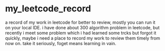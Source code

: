 # my_leetcode_record
a record of my work in leetcode for better to review, mostly you can run it on your local IDE.
i have done about 300 algorithm problem in leetcode, but recently i meet some problem which i had learned some trcks but forgot it quickly, maybe i need a place to record my work to review them timely from now on. take it seriously, foget means learning in vain. 
